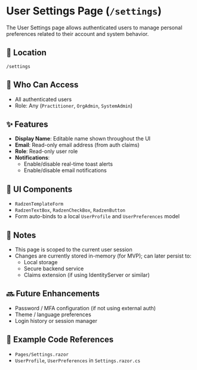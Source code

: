 # User Settings Page (`/settings`)

The User Settings page allows authenticated users to manage personal preferences related to their account and system behavior.

## 📍 Location

`/settings`

## 👥 Who Can Access

- All authenticated users
- Role: Any (`Practitioner`, `OrgAdmin`, `SystemAdmin`)

## ✨ Features

- **Display Name**: Editable name shown throughout the UI
- **Email**: Read-only email address (from auth claims)
- **Role**: Read-only user role
- **Notifications**:
  - Enable/disable real-time toast alerts
  - Enable/disable email notifications

## 🧱 UI Components

- `RadzenTemplateForm`
- `RadzenTextBox`, `RadzenCheckBox`, `RadzenButton`
- Form auto-binds to a local `UserProfile` and `UserPreferences` model

## 🔐 Notes

- This page is scoped to the current user session
- Changes are currently stored in-memory (for MVP); can later persist to:
  - Local storage
  - Secure backend service
  - Claims extension (if using IdentityServer or similar)

## 🔜 Future Enhancements

- Password / MFA configuration (if not using external auth)
- Theme / language preferences
- Login history or session manager

## 🧪 Example Code References

- `Pages/Settings.razor`
- `UserProfile`, `UserPreferences` in `Settings.razor.cs`

